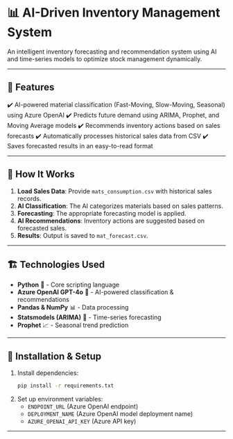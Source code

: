# 📊 AI-Driven Inventory Management System

An intelligent inventory forecasting and recommendation system using AI and time-series models to optimize stock management dynamically.

---

## 🌟 Features
✔️ AI-powered material classification (Fast-Moving, Slow-Moving, Seasonal) using Azure OpenAI
✔️ Predicts future demand using ARIMA, Prophet, and Moving Average models
✔️ Recommends inventory actions based on sales forecasts
✔️ Automatically processes historical sales data from CSV
✔️ Saves forecasted results in an easy-to-read format

---

## 🚀 How It Works
1. **Load Sales Data**: Provide `mats_consumption.csv` with historical sales records.
2. **AI Classification**: The AI categorizes materials based on sales patterns.
3. **Forecasting**: The appropriate forecasting model is applied.
4. **AI Recommendations**: Inventory actions are suggested based on forecasted sales.
5. **Results**: Output is saved to `mat_forecast.csv`.

---

## 🏗️ Technologies Used
- **Python** 🐍 - Core scripting language
- **Azure OpenAI GPT-4o** 🤖 - AI-powered classification & recommendations
- **Pandas & NumPy** 📊 - Data processing
- **Statsmodels (ARIMA)** 🔢 - Time-series forecasting
- **Prophet** 📈 - Seasonal trend prediction

---

## 🔧 Installation & Setup
1. Install dependencies:
   ```sh
   pip install -r requirements.txt
   ```
2. Set up environment variables:
   - `ENDPOINT_URL` (Azure OpenAI endpoint)
   - `DEPLOYMENT_NAME` (Azure OpenAI model deployment name)
   - `AZURE_OPENAI_API_KEY` (Azure API key)

---



